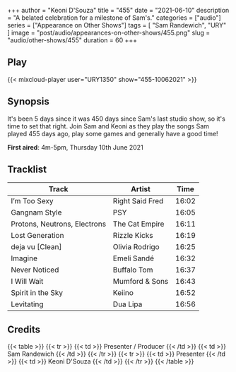 +++
author = "Keoni D'Souza"
title = "455"
date = "2021-06-10"
description = "A belated celebration for a milestone of Sam's."
categories = ["audio"]
series = ["Appearance on Other Shows"]
tags = [
    "Sam Randewich",
    "URY"
]
image = "post/audio/appearances-on-other-shows/455.png"
slug = "audio/other-shows/455"
duration = 60
+++

## Play

{{< mixcloud-player user="URY1350" show="455-10062021" >}}

## Synopsis

It's been 5 days since it was 450 days since Sam's last studio show, so it's time to set that right. Join Sam and Keoni as they play the songs Sam played 455 days ago, play some games and generally have a good time!

**First aired**: 4m-5pm, Thursday 10th June 2021

## Tracklist

| Track                        | Artist          | Time  |
| ---------------------------- | --------------- | ----- |
| I’m Too Sexy                 | Right Said Fred | 16:02 |
| Gangnam Style                | PSY             | 16:05 |
| Protons, Neutrons, Electrons | The Cat Empire  | 16:11 |
| Lost Generation              | Rizzle Kicks    | 16:19 |
| deja vu [Clean]              | Olivia Rodrigo  | 16:25 |
| Imagine                      | Emeli Sandé     | 16:32 |
| Never Noticed                | Buffalo Tom     | 16:37 |
| I Will Wait                  | Mumford & Sons  | 16:43 |
| Spirit in the Sky            | Keiino          | 16:52 |
| Levitating                   | Dua Lipa        | 16:56 |

## Credits

{{< table >}}
    {{< tr >}}
        {{< td >}}
            Presenter / Producer
        {{< /td >}}
        {{< td >}}
            Sam Randewich
        {{< /td >}}
    {{< /tr >}}
    {{< tr >}}
        {{< td >}}
            Presenter
        {{< /td >}}
        {{< td >}}
            Keoni D'Souza
        {{< /td >}}
    {{< /tr >}}
{{< /table >}}